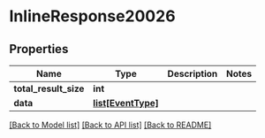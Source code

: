# InlineResponse20026

## Properties
Name | Type | Description | Notes
------------ | ------------- | ------------- | -------------
**total_result_size** | **int** |  | 
**data** | [**list[EventType]**](EventType.md) |  | 

[[Back to Model list]](../README.md#documentation-for-models) [[Back to API list]](../README.md#documentation-for-api-endpoints) [[Back to README]](../README.md)


